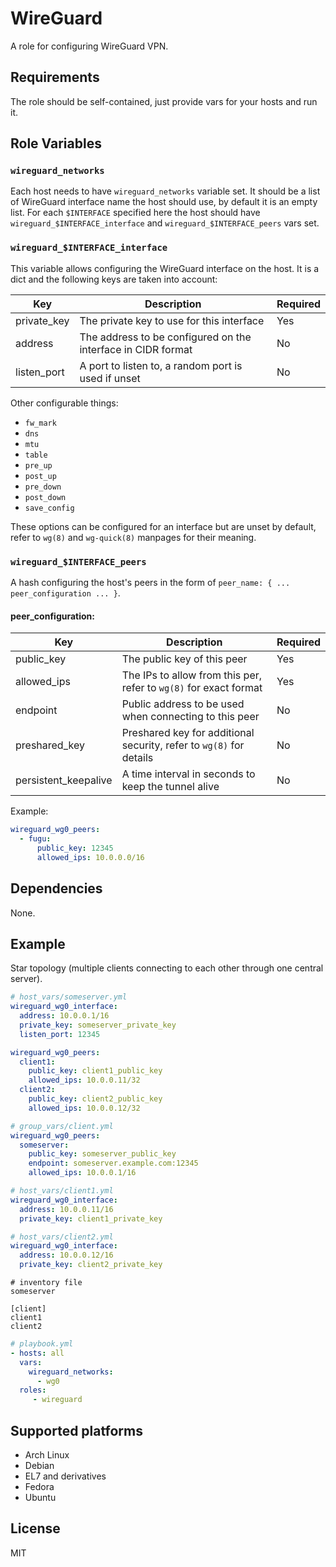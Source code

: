 WireGuard
=========

A role for configuring WireGuard VPN.

Requirements
------------

The role should be self-contained, just provide vars for your hosts and run it.

Role Variables
--------------

### `wireguard_networks`

Each host needs to have `wireguard_networks` variable set. It should be a list of WireGuard interface name the host should use, by default it is an empty list. For each `$INTERFACE` specified here the host should have `wireguard_$INTERFACE_interface` and `wireguard_$INTERFACE_peers` vars set.

### `wireguard_$INTERFACE_interface`

This variable allows configuring the WireGuard interface on the host. It is a dict and the following keys are taken into account:

| Key | Description | Required |
| --- | ----------- | -------- |
| private_key | The private key to use for this interface | Yes |
| address | The address to be configured on the interface in CIDR format | No |
| listen_port | A port to listen to, a random port is used if unset | No |

Other configurable things:
- `fw_mark`
- `dns`
- `mtu`
- `table`
- `pre_up`
- `post_up`
- `pre_down`
- `post_down`
- `save_config`

These options can be configured for an interface but are unset by default, refer to `wg(8)` and `wg-quick(8)` manpages for their meaning.

### `wireguard_$INTERFACE_peers`

A hash configuring the host's peers in the form of `peer_name: { ... peer_configuration ... }`.

#### peer_configuration:
| Key | Description | Required |
| --- | ----------- | -------- |
| public_key | The public key of this peer | Yes |
| allowed_ips | The IPs to allow from this per, refer to `wg(8)` for exact format | Yes |
| endpoint | Public address to be used when connecting to this peer | No |
| preshared_key | Preshared key for additional security, refer to `wg(8)` for details | No |
| persistent_keepalive | A time interval in seconds to keep the tunnel alive | No

Example:

```yaml
wireguard_wg0_peers:
  - fugu:
      public_key: 12345
      allowed_ips: 10.0.0.0/16
```

Dependencies
------------

None.

Example
-------

Star topology (multiple clients connecting to each other through one central server).

```yaml
# host_vars/someserver.yml
wireguard_wg0_interface:
  address: 10.0.0.1/16
  private_key: someserver_private_key
  listen_port: 12345

wireguard_wg0_peers:
  client1:
    public_key: client1_public_key
    allowed_ips: 10.0.0.11/32
  client2:
    public_key: client2_public_key
    allowed_ips: 10.0.0.12/32
```

```yaml
# group_vars/client.yml
wireguard_wg0_peers:
  someserver:
    public_key: someserver_public_key
    endpoint: someserver.example.com:12345
    allowed_ips: 10.0.0.1/16
```

```yaml
# host_vars/client1.yml
wireguard_wg0_interface:
  address: 10.0.0.11/16
  private_key: client1_private_key
```

```yaml
# host_vars/client2.yml
wireguard_wg0_interface:
  address: 10.0.0.12/16
  private_key: client2_private_key
```

```
# inventory file
someserver

[client]
client1
client2
```

```yaml
# playbook.yml
- hosts: all
  vars:
    wireguard_networks:
      - wg0
  roles:
     - wireguard
```

Supported platforms
-------------------

- Arch Linux
- Debian
- EL7 and derivatives
- Fedora
- Ubuntu

License
-------

MIT
